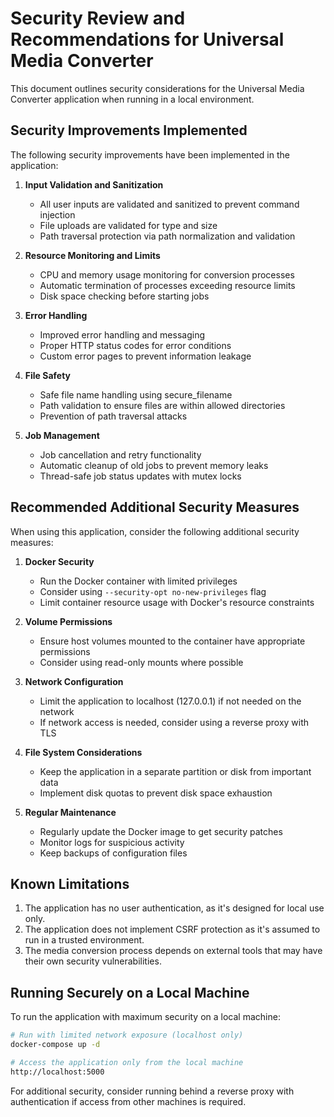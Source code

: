 # Security Review and Recommendations for Universal Media Converter

This document outlines security considerations for the Universal Media Converter application when running in a local environment.

## Security Improvements Implemented

The following security improvements have been implemented in the application:

1. **Input Validation and Sanitization**
   - All user inputs are validated and sanitized to prevent command injection
   - File uploads are validated for type and size
   - Path traversal protection via path normalization and validation

2. **Resource Monitoring and Limits**
   - CPU and memory usage monitoring for conversion processes
   - Automatic termination of processes exceeding resource limits
   - Disk space checking before starting jobs

3. **Error Handling**
   - Improved error handling and messaging
   - Proper HTTP status codes for error conditions
   - Custom error pages to prevent information leakage

4. **File Safety**
   - Safe file name handling using secure_filename
   - Path validation to ensure files are within allowed directories
   - Prevention of path traversal attacks

5. **Job Management**
   - Job cancellation and retry functionality
   - Automatic cleanup of old jobs to prevent memory leaks
   - Thread-safe job status updates with mutex locks

## Recommended Additional Security Measures

When using this application, consider the following additional security measures:

1. **Docker Security**
   - Run the Docker container with limited privileges
   - Consider using `--security-opt no-new-privileges` flag
   - Limit container resource usage with Docker's resource constraints

2. **Volume Permissions**
   - Ensure host volumes mounted to the container have appropriate permissions
   - Consider using read-only mounts where possible

3. **Network Configuration**
   - Limit the application to localhost (127.0.0.1) if not needed on the network
   - If network access is needed, consider using a reverse proxy with TLS

4. **File System Considerations**
   - Keep the application in a separate partition or disk from important data
   - Implement disk quotas to prevent disk space exhaustion

5. **Regular Maintenance**
   - Regularly update the Docker image to get security patches
   - Monitor logs for suspicious activity
   - Keep backups of configuration files

## Known Limitations

1. The application has no user authentication, as it's designed for local use only.
2. The application does not implement CSRF protection as it's assumed to run in a trusted environment.
3. The media conversion process depends on external tools that may have their own security vulnerabilities.

## Running Securely on a Local Machine

To run the application with maximum security on a local machine:

```bash
# Run with limited network exposure (localhost only)
docker-compose up -d

# Access the application only from the local machine
http://localhost:5000
```

For additional security, consider running behind a reverse proxy with authentication if access from other machines is required. 